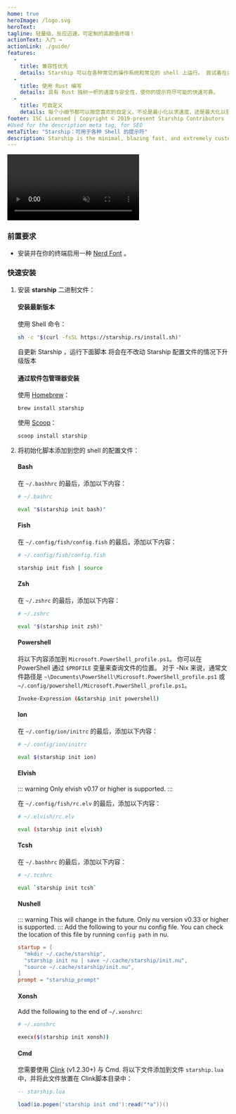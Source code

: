 ```yaml
---
home: true
heroImage: /logo.svg
heroText:
tagline: 轻量级、反应迅速，可定制的高颜值终端！
actionText: 入门 →
actionLink: ./guide/
features:
  - 
    title: 兼容性优先
    details: Starship 可以在各种常见的操作系统和常见的 shell 上运行。 尝试着在各种地方使用它吧！
  - 
    title: 使用 Rust 编写
    details: 具有 Rust 独树一帜的速度与安全性，使你的提示符尽可能的快速可靠。
  - 
    title: 可自定义
    details: 每个小细节都可以按您喜欢的自定义，不论是最小化以求速度，还是最大化以获得最完善的功能。
footer: ISC Licensed | Copyright © 2019-present Starship Contributors
#Used for the description meta tag, for SEO
metaTitle: "Starship：可用于各种 Shell 的提示符"
description: Starship is the minimal, blazing fast, and extremely customizable prompt for any shell! Shows the information you need, while staying sleek and minimal. Quick installation available for Bash, Fish, ZSH, Ion, Tcsh, Elvish, Nu, Xonsh, Cmd, and PowerShell.
---
```


<div class="center">
  <video class="demo-video" muted autoplay loop playsinline>
    <source src="/demo.webm" type="video/webm">
    <source src="/demo.mp4" type="video/mp4">
  </video>
</div>

### 前置要求

- 安装并在你的终端启用一种 [Nerd Font](https://www.nerdfonts.com/) 。

### 快速安装

1. 安装 **starship** 二进制文件：


   #### 安装最新版本

   使用 Shell 命令：

   ```sh
   sh -c "$(curl -fsSL https://starship.rs/install.sh)"
   ```
   自更新 Starship ，运行下面脚本 将会在不改动 Starship 配置文件的情况下升级版本


   #### 通过软件包管理器安装

   使用 [Homebrew](https://brew.sh/)：

   ```sh
   brew install starship
   ```

   使用 [Scoop](https://scoop.sh)：

   ```powershell
   scoop install starship
   ```

1. 将初始化脚本添加到您的 shell 的配置文件：


   #### Bash

   在 `~/.bashhrc` 的最后，添加以下内容：

   ```sh
   # ~/.bashrc

   eval "$(starship init bash)"
   ```


   #### Fish

   在 `~/.config/fish/config.fish` 的最后，添加以下内容：

   ```sh
   # ~/.config/fish/config.fish

   starship init fish | source
   ```


   #### Zsh

   在 `~/.zshrc` 的最后，添加以下内容：

   ```sh
   # ~/.zshrc

   eval "$(starship init zsh)"
   ```


   #### Powershell

   将以下内容添加到 `Microsoft.PowerShell_profile.ps1`。 你可以在 PowerShell 通过 `$PROFILE` 变量来查询文件的位置。 对于 -Nix 来说，通常文件路径是 `~\Documents\PowerShell\Microsoft.PowerShell_profile.ps1` 或 `~/.config/powershell/Microsoft.PowerShell_profile.ps1`。

   ```sh
   Invoke-Expression (&starship init powershell)
   ```


   #### Ion

   在 `~/.config/ion/initrc` 的最后，添加以下内容：

   ```sh
   # ~/.config/ion/initrc

   eval $(starship init ion)
   ```


   #### Elvish

   ::: warning Only elvish v0.17 or higher is supported. :::

   在 `~/.config/fish/rc.elv` 的最后，添加以下内容：

   ```sh
   # ~/.elvish/rc.elv

   eval (starship init elvish)
   ```


   #### Tcsh

   在 `~/.bashhrc` 的最后，添加以下内容：

   ```sh
   # ~/.tcshrc

   eval `starship init tcsh`
   ```


   #### Nushell

   ::: warning This will change in the future. Only nu version v0.33 or higher is supported. ::: Add the following to your nu config file. You can check the location of this file by running `config path` in nu.

   ```toml
   startup = [
     "mkdir ~/.cache/starship",
     "starship init nu | save ~/.cache/starship/init.nu",
     "source ~/.cache/starship/init.nu",
   ]
   prompt = "starship_prompt"
   ```


   #### Xonsh

   Add the following to the end of `~/.xonshrc`:

   ```sh
   # ~/.xonshrc

   execx($(starship init xonsh))
   ```


   #### Cmd

   您需要使用 [Clink](https://chrisant996.github.io/clink/clink.html) (v1.2.30+) 与 Cmd. 将以下文件添加到文件 `starship.lua` 中，并将此文件放置在 Clink脚本目录中：

   ```lua
   -- starship.lua

   load(io.popen('starship init cmd'):read("*a"))()
   ```
